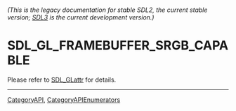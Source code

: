 ###### (This is the legacy documentation for stable SDL2, the current stable version; [SDL3](https://wiki.libsdl.org/SDL3/) is the current development version.)
# SDL_GL_FRAMEBUFFER_SRGB_CAPABLE

Please refer to [SDL_GLattr](SDL_GLattr) for details.

----
[CategoryAPI](CategoryAPI), [CategoryAPIEnumerators](CategoryAPIEnumerators)

